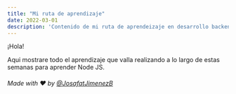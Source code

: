```yaml
---
title: "Mi ruta de aprendizaje"
date: 2022-03-01
description: 'Contenido de mi ruta de aprendeizaje en desarrollo backend con Node JS'
---
```


¡Hola! 


Aqui mostrare todo el aprendizaje que valla realizando a lo largo de estas semanas para aprender Node JS.









###### Made with ❤️ by [@JosafatJimenezB](https://github.com/JosafatJimenezB)